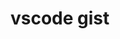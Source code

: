 # vscode gist

<script src="https://gist.github.com/otfsenter/bad383057d56d2687d83cbbfb69ce405.js"></script>